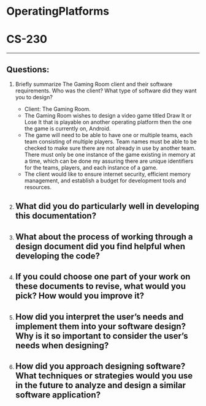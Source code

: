 # OperatingPlatforms
# CS-230

----------
Questions:
----------

1. Briefly summarize The Gaming Room client and their software requirements. Who was the client? What type of software did they want you to design?
   - Client: The Gaming Room.
   - The Gaming Room wishes to design a video game titled Draw It or Lose It that is playable on another operating platform then the one the game is currently on, Android.
   - The game will need to be able to have one or multiple teams, each team consisting of multiple players. Team names must be able to be checked to make sure there are not 
     already in use by another team. There must only be one instance of the game existing in memory at a time, which can be done my assuring there are unique identifiers for the
     teams, players, and each instance of a game.
   - The client would like to ensure internet security, efficient memory management, and establish a budget for development tools and resources.

2. What did you do particularly well in developing this documentation?
   -

3. What about the process of working through a design document did you find helpful when developing the code?
   -

4. If you could choose one part of your work on these documents to revise, what would you pick? How would you improve it?
   -

5. How did you interpret the user’s needs and implement them into your software design? Why is it so important to consider the user’s needs when designing?
   -

6. How did you approach designing software? What techniques or strategies would you use in the future to analyze and design a similar software application?
   -

   
